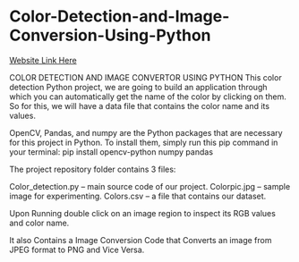 # Color-Detection-and-Image-Conversion-Using-Python

[ Website Link Here]()

COLOR DETECTION AND IMAGE CONVERTOR USING PYTHON
This color detection Python project, we are going to build an application through which you can automatically get the name of the color by clicking on them. So for this, we will have a data file that contains the color name and its values. 

OpenCV, Pandas, and numpy are the Python packages that are necessary for this project in Python. To install them, simply run this pip command in your terminal:
pip install opencv-python numpy pandas

The project repository folder contains 3 files:

Color_detection.py – main source code of our project.
Colorpic.jpg – sample image for experimenting.
Colors.csv – a file that contains our dataset.

Upon Running double click on an image region to inspect its RGB values and color name. 

It also Contains a Image Conversion Code that Converts an image from JPEG format to PNG and Vice Versa.

